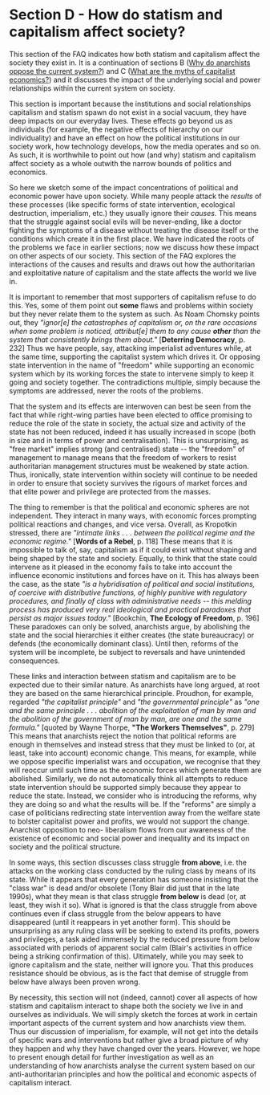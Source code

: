 # Section D - How do statism and capitalism affect society?

This section of the FAQ indicates how both statism and capitalism affect the
society they exist in. It is a continuation of sections B ([Why do anarchists
oppose the current system?](secBcon.html)) and C ([What are the myths of
capitalist economics?](secCcon.html)) and it discusses the impact of the
underlying social and power relationships within the current system on
society.

This section is important because the institutions and social relationships
capitalism and statism spawn do not exist in a social vacuum, they have deep
impacts on our everyday lives. These effects go beyond us as individuals (for
example, the negative effects of hierarchy on our individuality) and have an
effect on how the political institutions in our society work, how technology
develops, how the media operates and so on. As such, it is worthwhile to point
out how (and why) statism and capitalism affect society as a whole outwith the
narrow bounds of politics and economics.

So here we sketch some of the impact concentrations of political and economic
power have upon society. While many people attack the *results* of these
processes (like specific forms of state intervention, ecological destruction,
imperialism, etc.) they usually ignore their *causes.* This means that the
struggle against social evils will be never-ending, like a doctor fighting the
symptoms of a disease without treating the disease itself or the conditions
which create it in the first place. We have indicated the roots of the
problems we face in earlier sections; now we discuss how these impact on other
aspects of our society. This section of the FAQ explores the interactions of
the causes and results and draws out how the authoritarian and exploitative
nature of capitalism and the state affects the world we live in.

It is important to remember that most supporters of capitalism refuse to do
this. Yes, some of them point out **some** flaws and problems within society
but they never relate them to the system as such. As Noam Chomsky points out,
they _"ignor[e] the catastrophes of capitalism or, on the rare occasions when
some problem is noticed, attribut[e] them to any cause **other** than the
system that consistently brings them about."_ [**Deterring Democracy**, p.
232] Thus we have people, say, attacking imperialist adventures while, at the
same time, supporting the capitalist system which drives it. Or opposing state
intervention in the name of "freedom" while supporting an economic system
which by its working forces the state to intervene simply to keep it going and
society together. The contradictions multiple, simply because the symptoms are
addressed, never the roots of the problems.

That the system and its effects are interwoven can best be seen from the fact
that while right-wing parties have been elected to office promising to reduce
the role of the state in society, the actual size and activity of the state
has not been reduced, indeed it has usually increased in scope (both in size
and in terms of power and centralisation). This is unsurprising, as "free
market" implies strong (and centralised) state -- the "freedom" of management
to manage means that the freedom of workers to resist authoritarian management
structures must be weakened by state action. Thus, ironically, state
intervention within society will continue to be needed in order to ensure that
society survives the rigours of market forces and that elite power and
privilege are protected from the masses.

The thing to remember is that the political and economic spheres are not
independent. They interact in many ways, with economic forces prompting
political reactions and changes, and vice versa. Overall, as Kropotkin
stressed, there are _"intimate links . . . between the political regime and
the economic regime."_ [**Words of a Rebel**, p. 118] These means that it is
impossible to talk of, say, capitalism as if it could exist without shaping
and being shaped by the state and society. Equally, to think that the state
could intervene as it pleased in the economy fails to take into account the
influence economic institutions and forces have on it. This has always been
the case, as the state _"is a hybridisation of political and social
institutions, of coercive with distributive functions, of highly punitive with
regulatory procedures, and finally of class with administrative needs -- this
melding process has produced very real ideological and practical paradoxes
that persist as major issues today."_ [Bookchin, **The Ecology of Freedom**,
p. 196] These paradoxes can only be solved, anarchists argue, by abolishing
the state and the social hierarchies it either creates (the state bureaucracy)
or defends (the economically dominant class). Until then, reforms of the
system will be incomplete, be subject to reversals and have unintended
consequences.

These links and interaction between statism and capitalism are to be expected
due to their similar nature. As anarchists have long argued, at root they are
based on the same hierarchical principle. Proudhon, for example, regarded
_"the capitalist principle"_ and _"the governmental principle"_ as _"one and
the same principle . . . abolition of the exploitation of man by man and the
abolition of the government of man by man, are one and the same formula."_
[quoted by Wayne Thorpe, **"The Workers Themselves"**, p. 279] This means that
anarchists reject the notion that political reforms are enough in themselves
and instead stress that they must be linked to (or, at least, take into
account) economic change. This means, for example, while we oppose specific
imperialist wars and occupation, we recognise that they will reoccur until
such time as the economic forces which generate them are abolished. Similarly,
we do not automatically think all attempts to reduce state intervention should
be supported simply because they appear to reduce the state. Instead, we
consider who is introducing the reforms, why they are doing so and what the
results will be. If the "reforms" are simply a case of politicians redirecting
state intervention away from the welfare state to bolster capitalist power and
profits, we would not support the change. Anarchist opposition to neo-
liberalism flows from our awareness of the existence of economic and social
power and inequality and its impact on society and the political structure.

In some ways, this section discusses class struggle **from above**, i.e. the
attacks on the working class conducted by the ruling class by means of its
state. While it appears that every generation has someone insisting that the
"class war" is dead and/or obsolete (Tony Blair did just that in the late
1990s), what they mean is that class struggle **from below** is dead (or, at
least, they wish it so). What is ignored is that the class struggle from above
continues even if class struggle from the below appears to have disappeared
(until it reappears in yet another form). This should be unsurprising as any
ruling class will be seeking to extend its profits, powers and privileges, a
task aided immensely by the reduced pressure from below associated with
periods of apparent social calm (Blair's activities in office being a striking
confirmation of this). Ultimately, while you may seek to ignore capitalism and
the state, neither will ignore you. That this produces resistance should be
obvious, as is the fact that demise of struggle from below have always been
proven wrong.

By necessity, this section will not (indeed, cannot) cover all aspects of how
statism and capitalism interact to shape both the society we live in and
ourselves as individuals. We will simply sketch the forces at work in certain
important aspects of the current system and how anarchists view them. Thus our
discussion of imperialism, for example, will not get into the details of
specific wars and interventions but rather give a broad picture of why they
happen and why they have changed over the years. However, we hope to present
enough detail for further investigation as well as an understanding of how
anarchists analyse the current system based on our anti-authoritarian
principles and how the political and economic aspects of capitalism interact.


